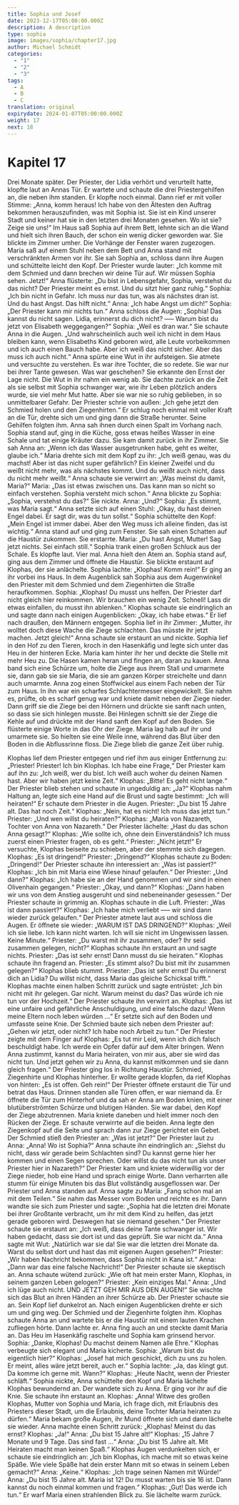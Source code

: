 ```yaml
---
title: Sophia und Josef
date: 2023-12-17T05:00:00.000Z
description: A description
type: sophia
image: images/sophia/chapter17.jpg
author: Michael Schmidt
categories:
  - "1"
  - "2"
  - "3"
tags:
  - A
  - B
  - C
translation: original
expirydate: 2024-01-07T05:00:00.000Z
weight: 17
next: 18
---
```

# Kapitel 17

Drei Monate später.
Der Priester, der Lidia verhört und verurteilt hatte, klopfte laut an Annas Tür. Er wartete und schaute die drei Priestergehilfen an, die neben ihm standen. Er klopfte noch einmal. Dann rief er mit voller Stimme: „Anna, komm heraus! Ich habe von den Ältesten den Auftrag bekommen herauszufinden, was mit Sophia ist. Sie ist ein Kind unserer Stadt und keiner hat sie in den letzten drei Monaten gesehen. Wo ist sie? Zeige sie uns!“
Im Haus saß Sophia auf ihrem Bett, lehnte sich an die Wand und hielt sich ihren Bauch, der schon ein wenig dicker geworden war. Sie blickte im Zimmer umher. Die Vorhänge der Fenster waren zugezogen. Maria saß auf einem Stuhl neben dem Bett und Anna stand mit verschränkten Armen vor ihr. Sie sah Sophia an, schloss dann ihre Augen und schüttelte leicht den Kopf.
Der Priester wurde lauter: „Ich komme mit dem Schmied und dann brechen wir deine Tür auf. Wir müssen Sophia sehen. Jetzt!“
Anna flüsterte: „Du bist in Lebensgefahr, Sophia, verstehst du das nicht? Der Priester meint es ernst. Und du sitzt hier ganz ruhig.“
Sophia: „Ich bin nicht in Gefahr. Ich muss nur das tun, was als nächstes dran ist. Und du hast Angst. Das hilft nicht.“
Anna: „Ich habe Angst um dich!“
Sophia: „Der Priester kann mir nichts tun.“
Anna schloss die Augen: „Sophia! Das kannst du nicht sagen. Lidia, erinnerst du dich nicht? ––– Warum bist du jetzt von Elisabeth weggegangen?“
Sophia: „Weil es dran war.“ Sie schaute Anna in die Augen. „Und wahrscheinlich auch weil ich nicht in dem Haus bleiben kann, wenn Elisabeths Kind geboren wird, alle Leute vorbeikommen und ich auch einen Bauch habe. Aber ich weiß das nicht sicher. Aber das muss ich auch nicht.“
Anna spürte eine Wut in ihr aufsteigen. Sie atmete und versuchte zu verstehen. Es war ihre Tochter, die so redete. Sie war nur bei ihrer Tante gewesen. Was war geschehen? Sie erkannte den Ernst der Lage nicht. Die Wut in ihr nahm ein wenig ab. Sie dachte zurück an die Zeit als sie selbst mit Sophia schwanger war, wie ihr Leben plötzlich anders wurde, sie viel mehr Mut hatte. Aber sie war nie so ruhig geblieben, in so unmittelbarer Gefahr.
Der Priester schrie von außen: „Ich gehe jetzt den Schmied holen und den Ziegenhirten.“ Er schlug noch einmal mit voller Kraft an die Tür, drehte sich um und ging dann die Straße herunter. Seine Gehilfen folgten ihm. Anna sah ihnen durch einen Spalt im Vorhang nach.
Sophia stand auf, ging in die Küche, goss etwas heißes Wasser in eine Schale und tat einige Kräuter dazu. Sie kam damit zurück in ihr Zimmer. Sie sah Anna an: „Wenn ich das Wasser ausgetrunken habe, geht es weiter, glaube ich.“
Maria drehte sich mit dem Kopf zu ihr: „Ich weiß genau, was du machst! Aber ist das nicht super gefährlich? Ein kleiner Zweifel und du weißt nicht mehr, was als nächstes kommt. Und du weißt auch nicht, dass du nicht mehr weißt.“
Anna schaute sie verwirrt an: „Was meinst du damit, Maria?“
Maria: „Das ist etwas zwischen uns. Das kann man so nicht so einfach verstehen. Sophia versteht mich schon.“
Anna blickte zu Sophia: „Sophia, verstehst du das?“
Sie nickte.
Anna: „Und?“
Sophia: „Es stimmt, was Maria sagt.“
Anna setzte sich auf einen Stuhl: „Okay, du hast deinen Engel dabei. Er sagt dir, was du tun sollst.“
Sophia schüttelte den Kopf: „Mein Engel ist immer dabei. Aber den Weg muss ich alleine finden, das ist wichtig.“
Anna stand auf und ging zum Fenster. Sie sah einen Schatten auf die Haustür zukommen. Sie erstarrte.
Maria: „Du hast Angst, Mutter! Sag jetzt nichts. Sei einfach still.“
Sophia trank einen großen Schluck aus der Schale.
Es klopfte laut. Vier mal.
Anna hielt den Atem an.
Sophia stand auf, ging aus dem Zimmer und öffnete die Haustür. Sie blickte erstaunt auf Klophas, der sie anlächelte.
Sophia lachte: „Klophas! Komm rein!“
Er ging an ihr vorbei ins Haus. In dem Augenblick sah Sophia aus dem Augenwinkel den Priester mit dem Schmied und dem Ziegenhirten die Straße heraufkommen.
Sophia: „Klophas! Du musst uns helfen. Der Priester darf nicht gleich hier reinkommen. Wir brauchen ein wenig Zeit. Schnell! Lass dir etwas einfallen, du musst ihn ablenken.“
Klophas schaute sie eindringlich an und sagte dann nach einigen Augenblicken: „Okay, ich habe etwas.“ Er lief nach draußen, den Männern entgegen.
Sophia lief in ihr Zimmer: „Mutter, ihr wolltet doch diese Wache die Ziege schlachten. Das müsste ihr jetzt machen. Jetzt gleich!“
Anna schaute sie erstaunt an und nickte. Sophia lief in den Hof zu den Tieren, kroch in den Hasenkäfig und legte sich unter das Heu in der hinteren Ecke. Maria kam hinter ihr her und deckte die Stelle mit mehr Heu zu. Die Hasen kamen heran und fingen an, daran zu kauen.
Anna band sich eine Schürze um, holte die Ziege aus ihrem Stall und umarmete sie, dann gab sie sie Maria, die sie am ganzen Körper streichelte und dann auch umarmte. Anna zog einen Stoffwickel aus einem Fach neben der Tür zum Haus. In ihn war ein scharfes Schlachtermesser eingewickelt. Sie nahm es, prüfte, ob es scharf genug war und kniete damit neben der Ziege nieder. Dann griff sie die Ziege bei den Hörnern und drückte sie sanft nach unten, so dass sie sich hinlegen musste. Bei Hinlegen schnitt sie der Ziege die Kehle auf und drückte mit der Hand sanft den Kopf auf den Boden. Sie flüsterte einige Worte in das Ohr der Ziege. Maria lag halb auf ihr und umarmete sie. So hielten sie eine Weile inne, während das Blut über den Boden in die Abflussrinne floss. Die Ziege blieb die ganze Zeit über ruhig.

Klophas lief dem Priester entgegen und rief ihm aus einiger Entfernung zu: „Priester! Priester! Ich bin Klophas. Ich habe eine Frage,“ 
Der Priester kam auf ihn zu: „Ich weiß, wer du bist. Ich weiß auch woher du deinen Namen hast. Aber wir haben jetzt keine Zeit.“
Klophas: „Bitte! Es geht nicht lange.“
Der Priester blieb stehen und schaute in ungeduldig an: „Ja?“
Klophas nahm Haltung an, legte sich eine Hand auf die Brust und sagte bestimmt: „Ich will heiraten!“ Er schaute dem Priester in die Augen.
Priester: „Du bist 15 Jahre alt. Das hat noch Zeit.“
Klophas: „Nein, hat es nicht! Ich muss das jetzt tun.“
Priester: „Und wen willst du heiraten?“
Klophas: „Maria von Nazareth, Tochter von Anna von Nazareth.“
Der Priester lächelte: „Hast du das schon Anna gesagt?“
Klophas: „Wie sollte ich, ohne dein Einverständnis? Ich muss zuerst einen Priester fragen, ob es geht.“
Priester: „Nicht jetzt!“ Er versuchte, Klophas beiseite zu schieben, aber der stemmte sich dagegen.
Klophas: „Es ist dringend!“
Priester: „Dringend?“
Klophas schaute zu Boden: „Dringend!“
Der Priester schaute ihn interessiert an: „Was ist passiert?“
Klophas: „Ich bin mit Maria eine Wiese hinauf gelaufen.“
Der Priester: „Und dann?“
Klophas: „Ich habe sie an der Hand genommen und wir sind in einen Olivenhain gegangen.“
Priester: „Okay, und dann?“
Klophas: „Dann haben wir uns von dem Anstieg ausgeruht und sind nebeneinander gesessen.“
Der Priester schaute in grimmig an.
Klophas schaute in die Luft.
Priester: „Was ist dann passiert?“
Klophas: „Ich habe mich verliebt ––– wir sind dann wieder zurück gelaufen.“
Der Priester atmete laut aus und schloss die Augen.
Er öffnete sie wieder: „WARUM IST DAS DRINGEND?“
Klophas: „Weil ich sie liebe. Ich kann nicht warten. Ich will sie nicht im Ungewissen lassen. Keine Minute.“
Priester: „Du warst mit ihr zusammen, oder? Ihr seid zusammen gelegen, nicht?“
Klophas schaute ihn erstaunt an und sagte nichts.
Priester: „Das ist sehr ernst! Dann musst du sie heiraten.“
Klophas schaute ihn fragend an.
Priester: „Es stimmt also? Du bist mit ihr zusammen gelegen?“
Klophas blieb stummt.
Priester: „Das ist sehr ernst! Du erinnerst dich an Lidia? Du willst nicht, dass Maria das gleiche Schicksal trifft.“
Klophas machte einen halben Schritt zurück und sagte entrüstet: „Ich bin nicht mit ihr gelegen. Gar nicht. Warum meinst du das? Das würde ich nie tun vor der Hochzeit.“
Der Priester schaute ihn verwirrt an.
Klophas: „Das ist eine unfaire und gefährliche Anschuldigung, und eine falsche dazu! Wenn meine Eltern noch leben würden ...“ Er setzte sich auf den Boden und umfasste seine Knie.
Der Schmied baute sich neben dem Priester auf: „Gehen wir jetzt, oder nicht? Ich habe noch Arbeit zu tun.“
Der Priester zeigte mit dem Finger auf Klophas: „Es tut mir Leid, wenn ich dich falsch beschuldigt habe. Ich werde ein Opfer dafür auf dem Alter bringen. Wenn Anna zustimmt, kannst du Maria heiraten, von mir aus, aber sie wird das nicht tun. Und jetzt gehen wir zu Anna, du kannst mitkommen und sie dann gleich fragen.“
Der Priester ging los in Richtung Haustür. Schmied, Ziegenhirte und Klophas hinterher. Er wollte gerade klopfen, da rief Klophas von hinten: „Es ist offen. Geh rein!“
Der Priester öffnete erstaunt die Tür und betrat das Haus. Drinnen standen alle Türen offen, er war niemand da. Er öffnete die Tür zum Hinterhof und da sah er Anna am Boden knien, mit einer blutüberströmten Schürze und blutigen Händen. Sie war dabei, den Kopf der Ziege abzutrennen. Maria kniete daneben und hielt immer noch den Rücken der Ziege. Er schaute verwirrte auf die beiden.
Anna legte den Ziegenkopf auf die Seite und sprach dann zur Ziege gerichtet ein Gebet.
Der Schmied stieß den Priester an: „Was ist jetzt?“
Der Priester laut zu Anna: „Anna! Wo ist Sophia?“
Anna schaute ihn eindringlich an: „Siehst du nicht, dass wir gerade beim Schlachten sind? Du kannst gerne hier her kommen und einen Segen sprechen. Oder willst du das nicht tun als unser Priester hier in Nazareth?“
Der Priester kam und kniete widerwillig vor der Ziege nieder, hob eine Hand und sprach einige Worte. Dann verharrten alle stumm für einige Minuten bis das Blut vollständig ausgeflossen war.
Der Priester und Anna standen auf. Anna sagte zu Maria: „Fang schon mal an mit dem Teilen.“ Sie nahm das Messer vom Boden und reichte es ihr. Dann wandte sie sich zum Priester und sagte: „Sophia hat die letzten drei Monate bei ihrer Großtante verbracht, um ihr mit dem Kind zu helfen, das jetzt gerade geboren wird. Deswegen hat sie niemand gesehen.“
Der Priester schaute sie erstaunt an: „Ich weiß, dass deine Tante schwanger ist. Wir haben gedacht, dass sie dort ist und das geprüft. Sie war nicht da.“
Anna sagte mit Wut: „Natürlich war sie da! Sie war die letzten drei Monate da. Warst du selbst dort und hast das mit eigenen Augen gesehen?“
Priester: „Wir haben Nachricht bekommen, dass Sophia nicht in Kana ist.“
Anna: „Dann war das eine falsche Nachricht!“
Der Priester schaute sie skeptisch an.
Anna schaute wütend zurück: „Wie oft hat mein erster Mann, Klophas, in seinem ganzen Leben gelogen?“
Priester: „Kein einziges Mal.“
Anna: „Und ich lüge auch nicht. UND JETZT GEH MIR AUS DEN AUGEN!“ Sie wischte sich das Blut an ihren Händen an ihrer Schürze ab.
Der Priester schaute sie an. Sein Kopf lief dunkelrot an. Nach einigen Augenblicken drehte er sich um und ging weg. Der Schmied und der Ziegenhirte folgten ihm.
Klophas schaute Anna an und wartete bis er die Haustür mit einem lauten Krachen zufliegen hörte. Dann lachte er.
Anna fing auch an und steckte damit Maria an. Das Heu im Hasenkäfig raschelte und Sophia kam grinsend hervor.
Sophia: „Danke, Klophas! Du machst deinem Namen alle Ehre.“
Klophas verbeugte sich elegant und Maria kicherte.
Sophia: „Warum bist du eigentlich hier?“
Klophas: „Josef hat mich geschickt, dich zu uns zu holen. Er meint, alles wäre jetzt bereit, auch er.“
Sophia lachte: „Ja, das klingt gut. Da komme ich gerne mit. Wann?“
Klophas: „Heute Nacht, wenn der Priester schläft.“
Sophia nickte, Anna schüttelte den Kopf und Maria lächelte Klophas bewundernd an. Der wandete sich zu Anna.
Er ging vor ihr auf die Knie. Sie schaute ihn erstaunt an.
Klophas: „Anna! Witwe des großen Klophas, Mutter von Sophia und Maria, ich frage dich, mit Erlaubnis des Priesters dieser Stadt, um die Erlaubnis, deine Tochter Maria heiraten zu dürfen.“ Maria bekam große Augen, ihr Mund öffnete sich und dann lächelte sie wieder. Anna machte einen Schritt zurück: „Klophas! Meinst du das ernst?
Klophas: „Ja!“
Anna: „Du bist 15 Jahre alt!“
Klophas: „15 Jahre 7 Monate und 9 Tage. Das sind fast ...“
Anna: „Du bist 15 Jahre alt. Mit Heiraten macht man keinen Spaß.“
Klophas Augen verdunkelten sich, er schaute sie eindringlich an: „Ich bin Klophas, ich mache mit so etwas keine Späße. Wie viele Späße hat dein erster Mann mit so etwas in seinem Leben gemacht?“
Anna: „Keine.“
Klophas: „Ich trage seinen Namen mit Würde!“
Anna: „Du bist 15 Jahre alt. Maria ist 12! Du musst warten bis sie 16 ist. Dann kannst du noch einmal kommen und fragen.“
Klophas: „Gut! Das werde ich tun.“ Er warf Maria einen strahlenden Blick zu. Sie lächelte warm zurück.

